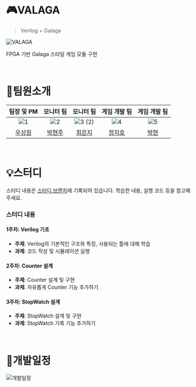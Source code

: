 # :video_game:VALAGA
>Verilog + Galaga

![VALAGA](https://github.com/user-attachments/assets/d5f2dd99-bbe4-4bc5-9880-9646f3e09e16)

FPGA 기반 Galaga 스타일 게임 모듈 구현

<br>

# :star2:팀원소개
|팀장 및 PM|모니터 팀|모니터 팀|게임 개발 팀|게임 개발 팀|
|:---:|:---:|:---:|:---:|:--:|
|![1](https://github.com/user-attachments/assets/4bc2a637-6315-448f-9aa7-787b25796d0b)|![2](https://github.com/user-attachments/assets/353d72d6-0793-4037-a421-6f62e656bdba)|![3 (2)](https://github.com/user-attachments/assets/3f66b00f-d81c-4c67-b09b-02172620af12)|![4](https://github.com/user-attachments/assets/07c7495f-bd46-496c-8de5-ae54a6c0a922)|![5](https://github.com/user-attachments/assets/f72157c8-6af1-4dbe-a99d-e50396e33219)|
|[우상원](https://github.com/yuyu0830)|[박현주](https://github.com/hyeonju0925)|[최은지](https://github.com/eunji433)|[정지호](https://github.com/LightningXQ)|[박현](https://github.com/ParkHyeon89)|

<br>


# :bulb:스터디
스터디 내용은 [스터디 브랜치](https://github.com/pknu-wap/2024_2_Verilog/tree/Study)에 기록되어 있습니다.  학습한 내용, 실행 코드 등을 참고해주세요.

### 스터디 내용

#### 1주차: Verilog 기초
- **주제**: Verilog의 기본적인 구조와 특징, 사용되는 툴에 대해 학습  
- **과제**: 코드 작성 및 시뮬레이션 실행

#### 2주차: Counter 설계
- **주제**: Counter 설계 및 구현  
- **과제**: 자유롭게 Counter 기능 추가하기

#### 3주차: StopWatch 설계
- **주제**: StopWatch 설계 및 구현  
- **과제**: StopWatch 기록 기능 추가하기


<br>

# :calendar:개발일정
![개발일정](https://github.com/user-attachments/assets/1eed9ea1-ef9a-4ce2-974e-5cde979567e3)
